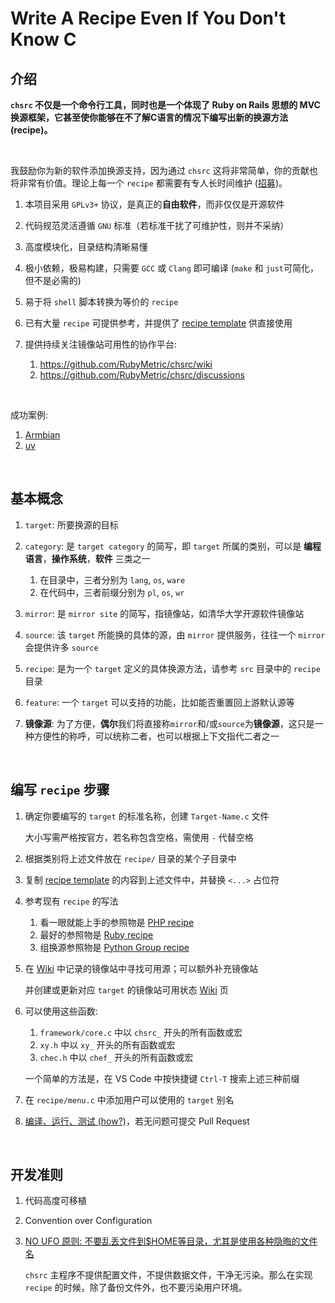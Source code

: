<!-- -----------------------------------------------------------
 ! SPDX-License-Identifier: GFDL-1.3-or-later
 ! -------------------------------------------------------------
 ! Doc Type      : Markdown
 ! Doc Name      : 02-Write-A-Recipe-Even-If-You-Dont-Know-C.md
 ! Doc Authors   : Aoran Zeng <ccmywish@qq.com>
 ! Contributors  :  Nul None  <nul@none.org>
 !               |
 ! Created On    : <2024-08-19>
 ! Last Modified : <2025-07-14>
 ! ---------------------------------------------------------- -->

# Write A Recipe Even If You Don't Know C

## 介绍

**`chsrc` 不仅是一个命令行工具，同时也是一个体现了 Ruby on Rails 思想的 MVC 换源框架，它甚至使你能够在不了解C语言的情况下编写出新的换源方法(recipe)。**

<br>

我鼓励你为新的软件添加换源支持，因为通过 `chsrc` 这将非常简单，你的贡献也将非常有价值。理论上每一个 `recipe` 都需要有专人长时间维护 ([招募](https://github.com/RubyMetric/chsrc/issues/130))。

1. 本项目采用 `GPLv3+` 协议，是真正的**自由软件**，而非仅仅是开源软件
2. 代码规范灵活遵循 `GNU` 标准（若标准干扰了可维护性，则并不采纳）
3. 高度模块化，目录结构清晰易懂
4. 极小依赖，极易构建，只需要 `GCC` 或 `Clang` 即可编译 (`make` 和 `just`可简化，但不是必需的)
5. 易于将 `shell` 脚本转换为等价的 `recipe`
6. 已有大量 `recipe` 可提供参考，并提供了 [recipe template] 供直接使用
7. 提供持续关注镜像站可用性的协作平台:

    1. <https://github.com/RubyMetric/chsrc/wiki>
    2. <https://github.com/RubyMetric/chsrc/discussions>

<br>

成功案例:

1. [Armbian](../src/recipe/os/APT/Armbian.c)
2. [uv](../src/recipe/lang/Python/uv.c)

<br>

## 基本概念

1. `target`: 所要换源的目标

2. `category`: 是 `target category` 的简写，即 `target` 所属的类别，可以是 **编程语言**，**操作系统**，**软件** 三类之一

    1. 在目录中，三者分别为 `lang`, `os`, `ware`
    2. 在代码中，三者前缀分别为 `pl`, `os`, `wr`

3. `mirror`: 是 `mirror site` 的简写，指镜像站，如清华大学开源软件镜像站
4. `source`: 该 `target` 所能换的具体的源，由 `mirror` 提供服务，往往一个 `mirror` 会提供许多 `source`
5. `recipe`: 是为一个 `target` 定义的具体换源方法，请参考 `src` 目录中的 `recipe` 目录

6. `feature`: 一个 `target` 可以支持的功能，比如能否重置回上游默认源等

7. **镜像源**: 为了方便，**偶尔**我们将直接称`mirror`和/或`source`为**镜像源**，这只是一种方便性的称呼，可以统称二者，也可以根据上下文指代二者之一

<br>

## 编写 `recipe` 步骤

1. 确定你要编写的 `target` 的标准名称，创建 `Target-Name.c` 文件

    大小写需严格按官方，若名称包含空格，需使用 `-` 代替空格

2. 根据类别将上述文件放在 `recipe/` 目录的某个子目录中

3. 复制 [recipe template] 的内容到上述文件中，并替换 `<...>` 占位符

4. 参考现有 `recipe` 的写法

    1. 看一眼就能上手的参照物是 [PHP recipe](../src/recipe/lang/PHP.c)
    2. 最好的参照物是 [Ruby recipe](../src/recipe/lang/Ruby.c)
    3. 组换源参照物是 [Python Group recipe](../src/recipe/lang/Python/Python.c)

5. 在 [Wiki] 中记录的镜像站中寻找可用源；可以额外补充镜像站

    并创建或更新对应 `target` 的镜像站可用状态 [Wiki] 页

6. 可以使用这些函数:

    1. `framework/core.c` 中以 `chsrc_` 开头的所有函数或宏
    2. `xy.h` 中以 `xy_` 开头的所有函数或宏
    3. `chec.h` 中以 `chef_` 开头的所有函数或宏

    一个简单的方法是，在 VS Code 中按快捷键 `Ctrl-T` 搜索上述三种前缀

7. 在 `recipe/menu.c` 中添加用户可以使用的 `target` 别名

8. [编译、运行、测试 (how?)](./01-Develop.md)，若无问题可提交 Pull Request

<br>

## 开发准则

1. 代码高度可移植

2. Convention over Configuration

3. [NO UFO 原则: 不要乱丢文件到$HOME等目录，尤其是使用各种隐晦的文件名](https://www.yuque.com/ccmywish/blog/no-ufo)

    `chsrc` 主程序不提供配置文件，不提供数据文件，干净无污染。那么在实现 `recipe` 的时候，除了备份文件外，也不要污染用户环境。

<br>

[recipe template]: ../src/recipe/recipe-template.c
[Wiki]: https://github.com/RubyMetric/chsrc/wiki

